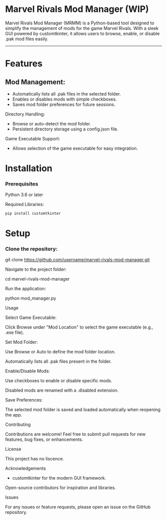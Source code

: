 # Marvel Rivals Mod Manager (WIP)

Marvel Rivals Mod Manager (MRMM) is a Python-based tool designed to simplify the management of mods for the game Marvel Rivals. With a sleek GUI powered by customtkinter, it allows users to browse, enable, or disable .pak mod files easily.

***

# Features
## Mod Management:
- Automatically lists all .pak files in the selected folder.
- Enables or disables mods with simple checkboxes.
- Saves mod folder preferences for future sessions.

Directory Handling:
- Browse or auto-detect the mod folder.
- Persistent directory storage using a config.json file.

Game Executable Support:
- Allows selection of the game executable for easy integration.

# Installation

### Prerequisites
Python 3.6 or later

Required Libraries:

```pip install customtkinter```

# Setup

### Clone the repository:

git clone https://github.com/username/marvel-rivals-mod-manager.git

Navigate to the project folder:

cd marvel-rivals-mod-manager

Run the application:

python mod_manager.py

Usage

Select Game Executable:

Click Browse under "Mod Location" to select the game executable (e.g., .exe file).

Set Mod Folder:

Use Browse or Auto to define the mod folder location.

Automatically lists all .pak files present in the folder.

Enable/Disable Mods:

Use checkboxes to enable or disable specific mods.

Disabled mods are renamed with a .disabled extension.

Save Preferences:

The selected mod folder is saved and loaded automatically when reopening the app.

Contributing

Contributions are welcome! Feel free to submit pull requests for new features, bug fixes, or enhancements.

License

This project has no liscence.

Acknowledgements

- customtkinter for the modern GUI framework.

Open-source contributors for inspiration and libraries.

Issues

For any issues or feature requests, please open an issue on the GitHub repository.

